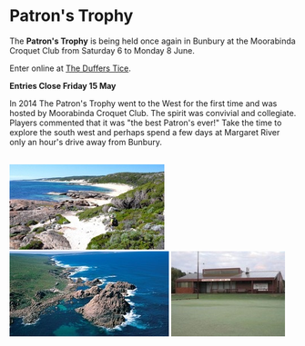 # Patron's Trophy

The **Patron's Trophy** is being held once again in Bunbury at the Moorabinda Croquet Club from Saturday 6 to Monday 8 June.

Enter online at [The Duffers Tice](http://www.thedufferstice.com/tournaments-by-category/ac/30-patrons).  

**Entries Close Friday 15 May**

In 2014 The Patron's Trophy went to the West for the first time and was hosted by Moorabinda Croquet Club.  The spirit was convivial and collegiate.  Players commented that it was "the best Patron's ever!"  Take the time to explore the south west and perhaps spend a few days at Margaret River only an hour's drive away from Bunbury.

<br/>

<img src="patrons-trophy/bunbury-coast-line-1.jpg" title="Bunbury Coast Line" />
<img src="patrons-trophy/bunbury-coast-line-2.jpg" title="Bunbury Coast Line" />
<img src="patrons-trophy/moorabinda-croquet-club.jpg" title="Moorabinda Croquet Club" />
